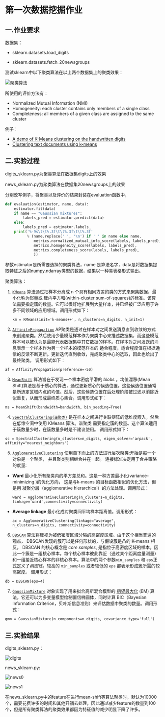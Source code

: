 # 第一次数据挖掘作业

## 一.作业要求

数据集：

- sklearn.datasets.load_digits

- sklearn.datasets.fetch_20newsgroups

测试sklearn中以下聚类算法在以上两个数据集上的聚类效果：

![聚类算法](D:\AllProject\python\ML_subject\Data_Mining\Clustering\聚类算法.png)

所使用的评价方法有：

- Normalized Mutual Information (NMI)
- Homogeneity: each cluster contains only members of a single class
- Completeness: all members of a given class are assigned to the same cluster

例子：

-  [A demo of K-Means clustering on the handwritten digits]( https://scikit-learn.org/stable/auto_examples/cluster/plot_kmeans_digits.html#sphx-glr-auto-examples-cluster-plot-kmeans-digits-py)
- [Clustering text documents using k-means](https://scikit-learn.org/stable/auto_examples/text/plot_document_clustering.html#sphx-glr-auto-examples-text-plot-document-clustering-py)


## 二.实验过程

digits_sklearn.py为聚类算法在数据集digits上的效果

news_sklearn.py为聚类算法在数据集20newsgroups上的效果

分别改写例子，将聚类以及评价的结果封装在evaluation函数中，

```python
def evaluation(estimator, name, data):
    estimator.fit(data)
    if name == "Gaussian mixtures":
        labels_pred = estimator.predict(data)
    else:
        labels_pred = estimator.labels_
    print('%-9s\t\t%.3f\t\t%.3f\t\t%.3f'
          % (name.replace(' ', '\n') if ' ' in name else name,
             metrics.normalized_mutual_info_score(labels, labels_pred),
             metrics.homogeneity_score(labels, labels_pred),
             metrics.completeness_score(labels, labels_pred),
             ))								
```

参数estimator是所需要选择的聚类算法，name 是算法名字，data是将数据集提取特征之后的numpy.ndarray类型的数据，结果以一种类表格形式输出。

聚类算法：

1. [`KMeans`](https://scikit-learn.org/stable/modules/generated/sklearn.cluster.KMeans.html#sklearn.cluster.KMeans) 算法通过把样本分离成 n 个具有相同方差的类的方式来聚集数据，最小化称为惯量或 簇内平方和(within-cluster sum-of-squares)的标准。该算法需要指定簇的数量。它可以很好地扩展到大量样本，并已经被广泛应用于许多不同领域的应用领域。调用形式如下：

   `km = KMeans(init='k-means++', n_clusters=n_digits, n_init=1)`

2.  [`AffinityPropagation`](https://scikit-learn.org/stable/modules/generated/sklearn.cluster.AffinityPropagation.html#sklearn.cluster.AffinityPropagation) AP聚类是通过在样本对之间发送消息直到收敛的方式来创建聚类。然后使用少量模范样本作为聚类中心来描述数据集，而这些模范样本可以被认为是最能代表数据集中其它数据的样本。在样本对之间发送的消息表示一个样本作为另一个样本的模范样本的 适合程度，适合程度值在根据通信的反馈不断更新。更新迭代直到收敛，完成聚类中心的选取，因此也给出了最终聚类。 调用形式如下：

   `af = AffinityPropagation(preference=-50)`

3.  [`MeanShift`](https://scikit-learn.org/stable/modules/generated/sklearn.cluster.MeanShift.html#sklearn.cluster.MeanShift) 算法旨在于发现一个样本密度平滑的 *blobs* 。均值漂移(Mean Shift)算法是基于质心的算法，通过更新质心的候选位置，这些侯选位置通常是所选定区域内点的均值。然后，这些候选位置在后处理阶段被过滤以消除近似重复，从而形成最终质心集合。调用形式如下：

   `ms = MeanShift(bandwidth=bandwidth, bin_seeding=True)`

4.  [`SpectralClustering(谱聚类)`](https://scikit-learn.org/stable/modules/generated/sklearn.cluster.SpectralClustering.html#sklearn.cluster.SpectralClustering) 是在样本之间进行关联矩阵的低维度嵌入，然后在低维空间中使用 KMeans 算法。谱聚类 需要指定簇的数量。这个算法适用于簇数量少时，在簇数量多时是不建议使用。 调用形式如下：

   `sc = SpectralClustering(n_clusters=n_digits, eigen_solver='arpack', affinity="nearest_neighbors")`

5.  [`AgglomerativeClustering`](https://scikit-learn.org/stable/modules/generated/sklearn.cluster.AgglomerativeClustering.html#sklearn.cluster.AgglomerativeClustering) 使用自下而上的方法进行层次聚类:开始是每一个对象是一个聚类， 并且聚类别相继合并在一起。 连接标准决定用于合并策略的度量: 

   - **Ward** 最小化所有聚类内的平方差总和。这是一种方差最小化(variance-minimizing )的优化方向， 这是与k-means 的目标函数相似的优化方法，但是用 凝聚分层（agglomerative hierarchical）的方法处理。调用形式：

     `ward = AgglomerativeClustering(n_clusters=n_digits, linkage='ward',connectivity=connectivity)`

   - **Average linkage** 最小化成对聚类间平均样本距离值。调用形式：

     `ac = AgglomerativeClustering(linkage="average",  n_clusters=n_digits, connectivity=connectivity)`

6.  [`DBSCAN`](https://scikit-learn.org/stable/modules/generated/sklearn.cluster.DBSCAN.html#sklearn.cluster.DBSCAN) 算法将簇视为被低密度区域分隔的高密度区域。由于这个相当普遍的观点， DBSCAN发现的簇可以是任何形状的，与假设簇是凸的 K-means 相反。 DBSCAN 的核心概念是 *core samples*, 是指位于高密度区域的样本。因此一个簇是一组核心样本，每个核心样本彼此靠近（通过某个距离度量测量） 和一组接近核心样本的非核心样本。算法中的两个参数`min_samples` 和 `eps`正式定义了*稠密性*。较高的 `min_samples` 或者较低的 `eps` 都表示形成簇所需的较高密度。 调用形式：

   `db = DBSCAN(eps=4)`

7.  [`GaussianMixture`](https://scikit-learn.org/stable/modules/generated/sklearn.mixture.GaussianMixture.html#sklearn.mixture.GaussianMixture) 对象实现了用来拟合高斯混合模型的 [期望最大化](https://sklearn.apachecn.org/docs/0.21.3/20.html#expectation-maximization) (EM) 算法。它还可以为多变量模型绘制置信椭圆体，同时计算 BIC（Bayesian Information Criterion，贝叶斯信息准则）来评估数据中聚类的数量。调用形式：

   `gmm = GaussianMixture(n_components=n_digits, covariance_type='full')`

## 三.实验结果

digits_sklearn.py：

![digits](D:\AllProject\python\ML_subject\Data_Mining\Clustering\digits.png)

news_sklearn.py:

![news0](D:\AllProject\python\ML_subject\Data_Mining\Clustering\news0.png)

![news1](D:\AllProject\python\ML_subject\Data_Mining\Clustering\news1.png)

在news_sklearn.py中的feature在进行mean-shift等算法聚类时，默认为10000个，需要花费许多的时间和其他开销去处理，因此通过减少feature的数量到100个，但是所有聚类算法的聚类效果都因为特征值的减少明显下降了许多。